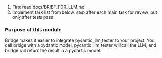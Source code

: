 1) First read
docs/BRIEF_FOR_LLM.md
2) Implement task list from below, stop after each main task for review, but only after tests pass

### Purpose of this module
Bridge makes it easier to integrate pydantic_llm_tester to your project. You call bridge with a pydantic
model, pydantic_llm_tester will call the LLM, and bridge will return the result in a pydantic model. 
